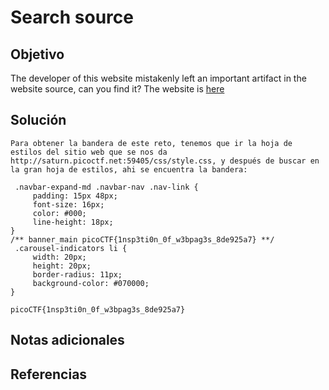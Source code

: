 # Search source
## Objetivo
The developer of this website mistakenly left an important artifact in the website source, can you find it? The website is [here](http://saturn.picoctf.net:59405/)
## Solución
```
Para obtener la bandera de este reto, tenemos que ir la hoja de estilos del sitio web que se nos da http://saturn.picoctf.net:59405/css/style.css, y después de buscar en la gran hoja de estilos, ahi se encuentra la bandera:

 .navbar-expand-md .navbar-nav .nav-link {
     padding: 15px 48px;
     font-size: 16px;
     color: #000;
     line-height: 18px;
}
/** banner_main picoCTF{1nsp3ti0n_0f_w3bpag3s_8de925a7} **/
 .carousel-indicators li {
     width: 20px;
     height: 20px;
     border-radius: 11px;
     background-color: #070000;
}

picoCTF{1nsp3ti0n_0f_w3bpag3s_8de925a7}
```
## Notas adicionales
## Referencias